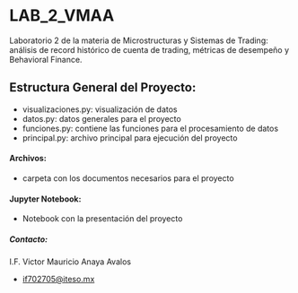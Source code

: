 # LAB_2_VMAA
Laboratorio 2 de la materia de Microstructuras y Sistemas de Trading: análisis de record histórico de cuenta de trading, métricas de desempeño y Behavioral Finance.

## Estructura General del Proyecto:
- visualizaciones.py: visualización de datos
- datos.py: datos generales para el proyecto
- funciones.py: contiene las funciones para el procesamiento de datos
- principal.py: archivo principal para ejecución del proyecto

#### Archivos:
- carpeta con los documentos necesarios para el proyecto

#### Jupyter Notebook:
- Notebook con la presentación del proyecto 





##### Contacto:
I.F. Victor Mauricio Anaya Avalos
 - if702705@iteso.mx
